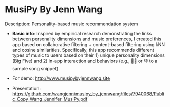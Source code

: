 # MusiPy By Jenn Wang
Description: Personality-based music recommendation system 

- **Basic info**: 
Inspired by empirical research demonstrating the links between personality dimensions and music preferences, I created this app based on collaborative filtering + content-based filtering using kNN and cosine similarities. Specifically, this app recommends different types of music to users based on their 1) unique personality dimensions (Big Five) and 2) in-app interaction and behaviors (e.g., 👍🏻 or 👎 to a sample song snippet). 

- For demo: http://www.musipybyjennwang.site 
- Presentation: https://github.com/wangjenn/musipy_by_jennwang/files/7940068/Public_Copy_Wang_Jennifer_MusiPy.pdf
